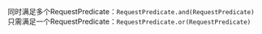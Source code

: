 
同时满足多个RequestPredicate：`RequestPredicate.and(RequestPredicate)`
只需满足一个RequestPredicate：`RequestPredicate.or(RequestPredicate)`
